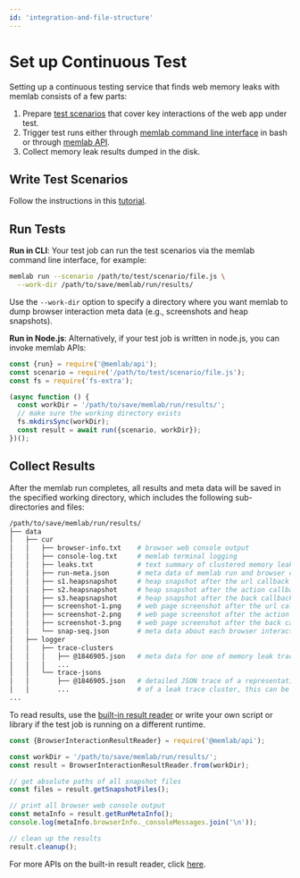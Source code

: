 ```yaml
---
id: 'integration-and-file-structure'
---
```


# Set up Continuous Test

Setting up a continuous testing service that finds web memory leaks with memlab
consists of a few parts:
 1. Prepare [test scenarios](../api/interfaces/core_src.IScenario) that
 cover key interactions of the web app under test.
 2. Trigger test runs either through
[memlab command line interface](../cli/CLI-commands#memlab-run) in bash or
through [memlab API](../api/modules/api_src#runrunoptions).
 3. Collect memory leak results dumped in the disk.

## Write Test Scenarios

Follow the instructions in this [tutorial](./guides-detached-dom).

## Run Tests

**Run in CLI**: Your test job can run the test scenarios via the
memlab command line interface, for example:
```bash
memlab run --scenario /path/to/test/scenario/file.js \
  --work-dir /path/to/save/memlab/run/results/
```
Use the `--work-dir` option to specify a directory where you want
memlab to dump browser interaction meta data (e.g., screenshots and heap
snapshots).

**Run in Node.js**: Alternatively, if your test job is written in node.js,
you can invoke memlab APIs:
```typescript
const {run} = require('@memlab/api');
const scenario = require('/path/to/test/scenario/file.js');
const fs = require('fs-extra');

(async function () {
  const workDir = '/path/to/save/memlab/run/results/';
  // make sure the working directory exists
  fs.mkdirsSync(workDir);
  const result = await run({scenario, workDir});
})();
```

## Collect Results

After the memlab run completes, all results and meta data will be saved in the
specified working directory, which includes the following sub-directories
and files:

```bash
/path/to/save/memlab/run/results/
├── data
│   ├── cur
│   │   ├── browser-info.txt    # browser web console output
│   │   ├── console-log.txt     # memlab terminal logging
│   │   ├── leaks.txt           # text summary of clustered memory leaks
│   │   ├── run-meta.json       # meta data of memlab run and browser configuration
│   │   ├── s1.heapsnapshot     # heap snapshot after the url callback (initial page load)
│   │   ├── s2.heapsnapshot     # heap snapshot after the action callback (after target interaction)
│   │   ├── s3.heapsnapshot     # heap snapshot after the back callback (after reverting target interaction)
│   │   ├── screenshot-1.png    # web page screenshot after the url callback (initial page load)
│   │   ├── screenshot-2.png    # web page screenshot after the action callback (after target interaction)
│   │   ├── screenshot-3.png    # web page screenshot after the back callback (after reverting target interaction)
│   │   └── snap-seq.json       # meta data about each browser interaction step
│   ├── logger
│   │   ├── trace-clusters
│   │   │   ├── @1846905.json   # meta data for one of memory leak trace cluster
│   │   │   ...
│   │   └── trace-jsons
│   │       ├── @1846905.json   # detailed JSON trace of a representative memory leak trace
│   │       ...                 # of a leak trace cluster, this can be used for trace visualization
...
```

To read results, use the
[built-in result reader](../api/classes/api_src.BrowserInteractionResultReader)
or write your own script or library if the test job is running on a different
runtime.

```typescript
const {BrowserInteractionResultReader} = require('@memlab/api');

const workDir = '/path/to/save/memlab/run/results/';
const result = BrowserInteractionResultReader.from(workDir);

// get absolute paths of all snapshot files
const files = result.getSnapshotFiles();

// print all browser web console output
const metaInfo = result.getRunMetaInfo();
console.log(metaInfo.browserInfo._consoleMessages.join('\n'));

// clean up the results
result.cleanup();
```

For more APIs on the built-in result reader, click
[here](../api/classes/api_src.BrowserInteractionResultReader).

